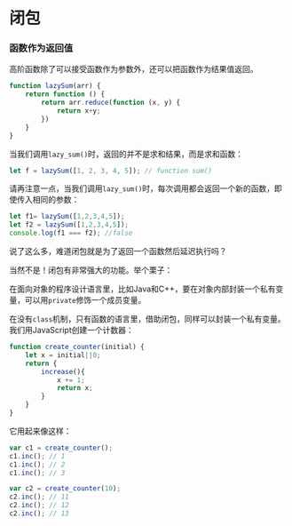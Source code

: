 # 闭包

### 函数作为返回值

高阶函数除了可以接受函数作为参数外，还可以把函数作为结果值返回。

```javascript
function lazySum(arr) {
    return function () {
        return arr.reduce(function (x, y) {
            return x+y;
        })
    }
}
```

当我们调用`lazy_sum()`时，返回的并不是求和结果，而是求和函数：

```javascript
let f = lazySum([1, 2, 3, 4, 5]); // function sum()
```

请再注意一点，当我们调用`lazy_sum()`时，每次调用都会返回一个新的函数，即使传入相同的参数：

```javascript
let f1= lazySum([1,2,3,4,5]);
let f2 = lazySum([1,2,3,4,5]);
console.log(f1 === f2); //false
```

说了这么多，难道闭包就是为了返回一个函数然后延迟执行吗？

当然不是！闭包有非常强大的功能。举个栗子：

在面向对象的程序设计语言里，比如Java和C++，要在对象内部封装一个私有变量，可以用`private`修饰一个成员变量。

在没有`class`机制，只有函数的语言里，借助闭包，同样可以封装一个私有变量。我们用JavaScript创建一个计数器：

```javascript
function create_counter(initial) {
    let x = initial||0;
    return {
        increase(){
            x += 1;
            return x;
        }
    }
}
```

它用起来像这样：

```javascript
var c1 = create_counter();
c1.inc(); // 1
c1.inc(); // 2
c1.inc(); // 3

var c2 = create_counter(10);
c2.inc(); // 11
c2.inc(); // 12
c2.inc(); // 13
```

